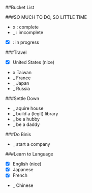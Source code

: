 ##Bucket List

###SO MUCH TO DO, SO LITTLE TIME
*  x  : complete
*  _  : imcomplete
* [x] : in progress

###Travel
* [x] United States (nice)
* x Taiwan
* _ France
* _ Japan
* _ Russia

###Settle Down
* _ aquire house
* _ build a (legit) library
* _ be a hubby
* _ be a daddy

###Do Binis
* _ start a company

###Learn to Language
* [x] English (nice)
* [x] Japanese
* [x] French
* _ Chinese
